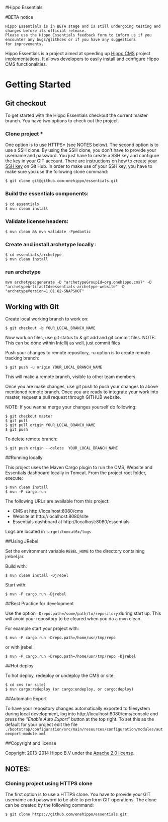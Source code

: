#Hippo Essentials

#BETA notice

```
Hippo Essentials is in BETA stage and is still undergoing testing and changes before its official release.
Please use the Hippo Essentials feedback form to inform us if you encounter any bugs/glithces or if you have any suggestions
for improvements.
```


Hippo Essentials is a project aimed at speeding up [Hippo CMS](http://www.onehippo.org) project implementations.
It allows developers to easily install and configure Hippo CMS functionalities.

# Getting Started

## Git checkout

To get started with the Hippo Essentials checkout the current master branch. You have two options to check out
the project.


### Clone project *

One option is to use HTTPS* (see NOTES below).
The second option is to use a SSH clone. By using the SSH clone, you don't have to provide your username
and password. You just have to create a SSH key and configure the key in your GIT account. There are
[instructions on how to create your SSH key](https://help.github.com/articles/generating-ssh-keys) on Git
Hub. In order to make use of your SSH key, you have to make sure you use the following clone command:

```
$ git clone git@github.com:onehippo/essentials.git
```
### Build the essentials components:
```
$ cd essentials
$ mvn clean install
```

### Validate license headers:
```
$ mvn clean && mvn validate -Ppedantic
```

### Create and install archetype locally :
```
$ cd essentials/archetype
$ mvn clean install
```

### run archetype

```shell
mvn archetype:generate -D "archetypeGroupId=org.onehippo.cms7" -D "archetypeArtifactId=essentials-archetype-website" -D "archetypeVersion=1.01.02-SNAPSHOT"
```

## Working with Git

Create local working branch to work on:
```
$ git checkout -b YOUR_LOCAL_BRANCH_NAME
```

Now work on files, use git status to & git add and git commit files.
NOTE: This can be done within Intellij as well, just commit files

Push your changes to remote repository, -u option is to create remote tracking branch:

```
$ git push -u origin YOUR_LOCAL_BRANCH_NAME
```
This will make a remote branch, visible to other team members.

Once you are make changes,  use git push to push your changes to above mentioned remote branch.
Once you are ready to integrate your work into master, request a pull request through GITHUB website.

NOTE: If you wanna merge your changes yourself do following:


```
$ git checkout master
$ git pull
$ git pull origin YOUR_LOCAL_BRANCH_NAME
$ git push
```

To delete remote branch:
```
$ git push origin --delete  YOUR_LOCAL_BRANCH_NAME
```

##Running locally


This project uses the Maven Cargo plugin to run the CMS, Website and Essentials dashboard locally in Tomcat.
From the project root folder, execute:

```
$ mvn clean install
$ mvn -P cargo.run
```

The following URLs are available from this project:

 * CMS at http://localhost:8080/cms
 * Website at http://localhost:8080/site 
 * Essentials dashboard at http://localhost:8080/essentials

Logs are located in `target/tomcat6x/logs`

##Using JRebel


Set the environment variable `REBEL_HOME` to the directory containing jrebel.jar.

Build with:

```
$ mvn clean install -Djrebel
```

Start with:

```
$ mvn -P cargo.run -Djrebel
```

##Best Practice for development


Use the option `-Drepo.path=/some/path/to/repository` during start up. This will avoid
your repository to be cleared when you do a mvn clean.

For example start your project with:

```
$ mvn -P cargo.run -Drepo.path=/home/usr/tmp/repo
```
or with jrebel:

```
$ mvn -P cargo.run -Drepo.path=/home/usr/tmp/repo -Djrebel
```
##Hot deploy

To hot deploy, redeploy or undeploy the CMS or site:

```
$ cd cms (or site)
$ mvn cargo:redeploy (or cargo:undeploy, or cargo:deploy)
```

##Automatic Export


To have your repository changes automatically exported to filesystem during local development, log into
http://localhost:8080/cms/console and press the *"Enable Auto Export"* button at the top right. To set this
as the default for your project edit the file
`./bootstrap/configuration/src/main/resources/configuration/modules/autoexport-module.xml`

##Copyright and license

Copyright 2013-2014 Hippo B.V under the [Apache 2.0 license](https://github.com/onehippo/essentials/blob/master/LICENSE).



## NOTES:

### Cloning project using HTTPS clone

The first option is to use a HTTPS clone. You have to provide your GIT username and password to be able
to perform GIT operations. The clone can be created by the following command:

```
$ git clone https://github.com/onehippo/essentials.git
```
